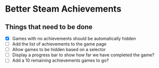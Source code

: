 # Better Steam Achievements

## Things that need to be done
 - [x] Games with no achievements should be automatically hidden
 - [ ] Add the list of achievements to the game page
 - [ ] Allow games to be hidden based on a selector
 - [ ] Display a progress bar to show how far we have completed the game?
 - [ ] Add a 10 remaining achievements games to go?